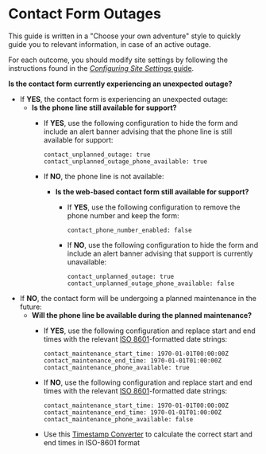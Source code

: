 # Contact Form Outages

This guide is written in a "Choose your own adventure" style to quickly guide you to relevant information, in case of an active outage.

For each outcome, you should modify site settings by following the instructions found in the [_Configuring Site Settings_ guide](./configuring-site-settings.md#live-site).

**Is the contact form currently experiencing an unexpected outage?**

- If **YES**, the contact form is experiencing an unexpected outage:
  - **Is the phone line still available for support?**
    - If **YES**, use the following configuration to hide the form and include an alert banner advising that the phone line is still available for support:

          contact_unplanned_outage: true
          contact_unplanned_outage_phone_available: true
    - If **NO**, the phone line is not available:
      - **Is the web-based contact form still available for support?**
        - If **YES**, use the following configuration to remove the phone number and keep the form:

              contact_phone_number_enabled: false
        - If **NO**, use the following configuration to hide the form and include an alert banner advising that support is currently unavailable:

              contact_unplanned_outage: true
              contact_unplanned_outage_phone_available: false
- If **NO**, the contact form will be undergoing a planned maintenance in the future:
  - **Will the phone line be available during the planned maintenance?**
    - If **YES**, use the following configuration and replace start and end times with the relevant [ISO 8601](https://en.wikipedia.org/wiki/ISO_8601)-formatted date strings:

          contact_maintenance_start_time: 1970-01-01T00:00:00Z
          contact_maintenance_end_time: 1970-01-01T01:00:00Z
          contact_maintenance_phone_available: true
    - If **NO**, use the following configuration and replace start and end times with the relevant [ISO 8601](https://en.wikipedia.org/wiki/ISO_8601)-formatted date strings:

          contact_maintenance_start_time: 1970-01-01T00:00:00Z
          contact_maintenance_end_time: 1970-01-01T01:00:00Z
          contact_maintenance_phone_available: false
    - Use this [Timestamp Converter](https://www.timestamp-converter.com/) to calculate the correct start and end times in ISO-8601 format
